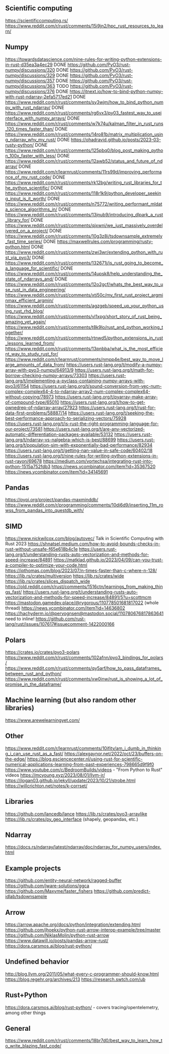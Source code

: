 ## Scientific computing
https://scientificcomputing.rs/
https://www.reddit.com/r/rust/comments/15i9jn2/hpc_rust_resources_to_learn/

## Numpy
https://towardsdatascience.com/nine-rules-for-writing-python-extensions-in-rust-d35ea3a4ec29 DONE
https://github.com/PyO3/rust-numpy/discussions/320 DONE
https://github.com/PyO3/rust-numpy/discussions/329 DONE
https://github.com/PyO3/rust-numpy/discussions/357 DONE
https://github.com/PyO3/rust-numpy/discussions/363 TODO
https://github.com/PyO3/rust-numpy/discussions/376 DONE
https://itnext.io/how-to-bind-python-numpy-with-rust-ndarray-2efa5717ed21 DONE
https://www.reddit.com/r/rust/comments/sy3wjm/how_to_bind_python_numpy_with_rust_ndarray/ DONE
https://www.reddit.com/r/rust/comments/rg6vx3/py03_fastest_way_to_useinterface_with_numpy_arrays/ DONE
https://www.reddit.com/r/rust/comments/w7k74u/kalman_filter_in_rust_runs_120_times_faster_than/ DONE
https://www.reddit.com/r/rust/comments/14ro81b/matrix_multiplication_using_ndarray_why_my_rust/ DONE
https://ohadravid.github.io/posts/2023-03-rusty-python/ DONE
https://www.reddit.com/r/rust/comments/125pbq0/blog_post_making_python_100x_faster_with_less/ DONE
https://www.reddit.com/r/rust/comments/12awb52/status_and_future_of_ndarray/ DONE
https://www.reddit.com/r/learnrust/comments/11rs99d/improving_performance_of_my_rust_code/ DONE
https://www.reddit.com/r/rust/comments/rk12bg/writing_rust_libraries_for_the_python_scientific/ DONE
https://www.reddit.com/r/rust/comments/118r1k9/python_developer_seeking_input_is_it_worth/ DONE
https://www.reddit.com/r/rust/comments/n75772/writing_performant_mldata_science_algorithms_in/ DONE
https://www.reddit.com/r/rust/comments/13jnub9/introducing_dlpark_a_rust_library_for/ DONE
https://www.reddit.com/r/rust/comments/qjxwni/we_just_massively_overdelivered_on_a_project/ DONE
https://www.reddit.com/r/rust/comments/10g3z8i/tsdownsample_extremely_fast_time_series/ DONE
https://maxwellrules.com/programming/rusty-python.html DONE
https://www.reddit.com/r/rust/comments/zwi3wr/extending_python_with_rust_via_pyo3/ DONE
https://www.reddit.com/r/rust/comments/132671j/is_rust_going_to_become_a_language_for_scientific/ DONE
https://www.reddit.com/r/rust/comments/14upsk8/help_understanding_the_state_of_ndarrays_and/ DONE
https://www.reddit.com/r/rust/comments/12o2gcf/whats_the_best_way_to_use_rust_in_data_engineering/
https://www.reddit.com/r/rust/comments/xtj50c/my_first_rust_project_argminmax_efficient_argmin/
https://www.reddit.com/r/rust/comments/agzgeb/speed_up_your_python_using_rust_rhd_blog/
https://www.reddit.com/r/rust/comments/vl1xpg/short_story_of_rust_being_amazing_yet_again/
https://www.reddit.com/r/rust/comments/t8k9lo/rust_and_python_working_together/
https://www.reddit.com/r/rust/comments/rtnwd5/python_extensions_in_rust_lessons_learned_from/
https://www.reddit.com/r/rust/comments/13pnbba/what_is_the_most_efficient_way_to_study_rust_for/
https://www.reddit.com/r/learnrust/comments/nmpp4e/best_way_to_move_large_amounts_of_data_from/
https://users.rust-lang.org/t/modify-a-numpy-array-with-pyo3-numpy/64913/9
https://users.rust-lang.org/t/math-for-borrow-checking-numpy-arrays/73303
https://users.rust-lang.org/t/implementing-a-pyclass-containing-numpy-arrays-with-pyo3/61154
https://users.rust-lang.org/t/sound-conversion-from-vec-num-complex-complex64-4-to-ndarray-array2-num-complex-complex64-without-copying/78973
https://users.rust-lang.org/t/pyarray-make-array-of-compound-type/65010
https://users.rust-lang.org/t/how-to-get-ownedrep-of-ndarray-array/27923
https://users.rust-lang.org/t/rust-for-data-first-problems/58887/14
https://users.rust-lang.org/t/seeking-the-best-performance-approach-to-serializing-vectors/75928
https://users.rust-lang.org/t/is-rust-the-right-programming-language-for-our-project/73581
https://users.rust-lang.org/t/are-any-vectorized-automatic-differentiation-packages-available/53132
https://users.rust-lang.org/t/ndarray-vs-nalgebra-which-is-best/88699
https://users.rust-lang.org/t/population-sim-with-exponentially-bad-performance/82934
https://users.rust-lang.org/t/getting-nan-value-in-safe-code/60402/18
https://users.rust-lang.org/t/nine-rules-for-writing-python-extensions-in-rust-rayon/69678
https://medium.com/vortechsa/integrating-rust-into-python-1515a752fdb3
https://news.ycombinator.com/item?id=35367520
https://news.ycombinator.com/item?id=34145691

## Pandas
https://pypi.org/project/pandas-maxminddb/
https://www.reddit.com/r/programming/comments/10di6d9/inserting_11m_rowss_from_pandas_into_questdb_with/

## SIMD
https://www.nickwilcox.com/blog/autovec/
Talk in Scientific Computing with Rust 2023
https://shnatsel.medium.com/how-to-avoid-bounds-checks-in-rust-without-unsafe-f65e618b4c1e
https://users.rust-lang.org/t/understanding-rusts-auto-vectorization-and-methods-for-speed-increase/84891
https://matklad.github.io/2023/04/09/can-you-trust-a-compiler-to-optimize-your-code.html
https://ipthomas.com/blog/2023/07/n-times-faster-than-c-where-n-128/
https://lib.rs/crates/multiversion
https://lib.rs/crates/wide
https://lib.rs/crates/slices_dispatch_wide
https://old.reddit.com/r/rust/comments/1516ctn/learnings_from_making_things_fast/
https://users.rust-lang.org/t/understanding-rusts-auto-vectorization-and-methods-for-speed-increase/84891/5?u=scottmcm
https://mastodon.gamedev.place/@rygorous/110778501681817022 (whole thread)
https://news.ycombinator.com/item?id=14636802
https://hachyderm.io/@pervognsen@mastodon.social/110780676817863641
need to inline! https://github.com/rust-lang/rust/issues/107617#issuecomment-1422000166

## Polars
https://crates.io/crates/pyo3-polars
https://www.reddit.com/r/rust/comments/102afnn/pyo3_bindings_for_polars/
https://www.reddit.com/r/rust/comments/qy5arf/how_to_pass_dataframes_between_rust_and_python/
https://www.reddit.com/r/rust/comments/xw0inw/rust_is_showing_a_lot_of_promise_in_the_dataframe/

## Machine learning (but also random other libraries)
https://www.arewelearningyet.com/


## Other
https://www.reddit.com/r/learnrust/comments/10ifitv/am_i_dumb_in_thinking_i_can_use_rust_as_a_fast/
https://alexgaynor.net/2022/oct/23/buffers-on-the-edge/
https://blog.esciencecenter.nl/using-rust-for-scientific-numerical-applications-learning-from-past-experiences-798665d9f9f0
https://www.youtube.com/c/BedroomBuilds/videos - "From Python to Rust" videos
https://mcyoung.xyz/2023/08/01/llvm-ir/
https://jlogan03.github.io/jekyll/update/2023/10/21/strobe.html
https://willcrichton.net/notes/k-corrset/

## Libraries

https://github.com/lancedb/lance
https://lib.rs/crates/pyo3-arraylike
https://lib.rs/crates/py_geo_interface (shapely, geopandas, etc.)

## Ndarray

https://docs.rs/ndarray/latest/ndarray/doc/ndarray_for_numpy_users/index.html

## Example projects

https://github.com/entity-neural-network/ragged-buffer
https://github.com/jware-solutions/ggca
https://github.com/Maxyme/faster_fishers
https://github.com/predict-idlab/tsdownsample

## Arrow

https://arrow.apache.org/docs/python/integration/extending.html
https://github.com/jhoekx/python-rust-arrow-interop-example/tree/master
https://github.com/NiklasMolin/python-rust-arrow
https://www.datawill.io/posts/pandas-arrow-rust/
https://dora.carsmos.ai/blog/rust-python/

## Undefined behavior
http://blog.llvm.org/2011/05/what-every-c-programmer-should-know.html
https://blog.regehr.org/archives/213
https://research.swtch.com/ub

## Rust+Python
https://dora.carsmos.ai/blog/rust-python/ - covers tracing/opentelemetry, among other things

## General
https://www.reddit.com/r/rust/comments/18br7d0/best_way_to_learn_how_to_write_blazing_fast_code/
